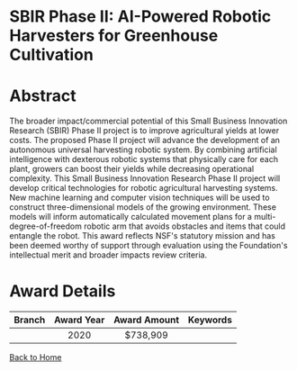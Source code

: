 
SBIR Phase II: AI-Powered Robotic Harvesters for Greenhouse Cultivation
=======================================================================

# Abstract


The broader impact/commercial potential of this Small Business Innovation Research (SBIR) Phase II project is to improve agricultural yields at lower costs. The proposed Phase II project will advance the development of an autonomous universal harvesting robotic system. By combining artificial intelligence with dexterous robotic systems that physically care for each plant, growers can boost their yields while decreasing operational complexity. This Small Business Innovation Research Phase II project will develop critical technologies for robotic agricultural harvesting systems. New machine learning and computer vision techniques will be used to construct three-dimensional models of the growing environment. These models will inform automatically calculated movement plans for a multi-degree-of-freedom robotic arm that avoids obstacles and items that could entangle the robot. This award reflects NSF's statutory mission and has been deemed worthy of support through evaluation using the Foundation's intellectual merit and broader impacts review criteria.  

# Award Details

|Branch|Award Year|Award Amount|Keywords|
| :---: | :---: | :---: | :---: |
||2020|$738,909||
  
  


[Back to Home](https://github.com/chrischow/dod_sbir_awards/Reports/JT/#573)